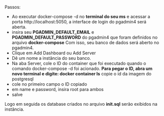 Passos:
- Ao executar docker-compose -d no **terminal do seu ms** e acessar a porta http://localhost:5050, a interface de login do pgadmin4 será aberta.
- insira seu **PGADMIN_DEFAULT_EMAIL** e **PGADMIN_DEFAULT_PASSWORD** do pgadmin4 que foram definidos no arquivo **docker-compose**
Com isso, seu banco de dados será aberto no pgadmin4.
- Clique em Add Dashboard ou Add Server
- Dê um nome a instância do seu banco.
- Na aba Server, cole o ID do container que foi executado quando o comando docker-compose -d foi acionado.
**Para pegar o ID, abra um novo terminal e digite: docker container ls** copie o id da imagem do postgresql
- cole no primeiro campo o ID copiado
- em name e password, insira root para ambos
- salve

Logo em seguida os database criados no arquivo **init.sql** serão exibidos na instância.
